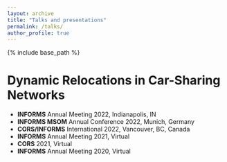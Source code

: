 ```yaml
---
layout: archive
title: "Talks and presentations"
permalink: /talks/
author_profile: true
---
```


{% include base_path %}



Dynamic Relocations in Car-Sharing Networks
======
* **INFORMS** Annual Meeting 2022, Indianapolis, IN
* **INFORMS MSOM** Annual Conference 2022, Munich, Germany
* **CORS/INFORMS** International 2022, Vancouver, BC, Canada
* **INFORMS** Annual Meeting 2021, Virtual
* **CORS** 2021, Virtual
* **INFORMS** Annual Meeting 2020, Virtual 
